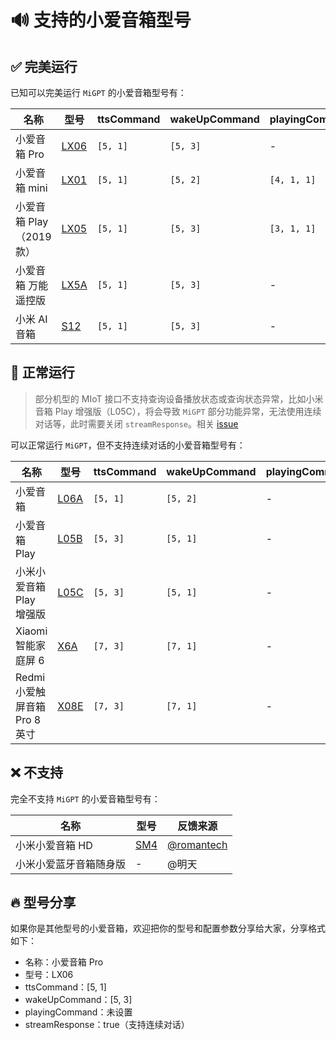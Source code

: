 # 🔊 支持的小爱音箱型号

## ✅ 完美运行

已知可以完美运行 `MiGPT` 的小爱音箱型号有：

| 名称                     | 型号                                                                                                | ttsCommand | wakeUpCommand | playingCommand | streamResponse | 反馈来源                                                                         |
| ------------------------ | --------------------------------------------------------------------------------------------------- | ---------- | ------------- | -------------- | -------------- | -------------------------------------------------------------------------------- |
| 小爱音箱 Pro             | [LX06](https://home.miot-spec.com/spec?type=urn:miot-spec-v2:device:speaker:0000A015:xiaomi-lx06:2) | `[5, 1]`   | `[5, 3]`      | -              | true           | [@idootop](https://github.com/idootop)                                           |
| 小爱音箱 mini            | [LX01](https://home.miot-spec.com/spec?type=urn:miot-spec-v2:device:speaker:0000A015:xiaomi-lx01:1) | `[5, 1]`   | `[5, 2]`      | `[4, 1, 1]`    | true           | [@gsscsd](https://github.com/idootop/mi-gpt/issues/92#issuecomment-2168013500)   |
| 小爱音箱 Play（2019 款） | [LX05](https://home.miot-spec.com/spec?type=urn:miot-spec-v2:device:speaker:0000A015:xiaomi-lx05:1) | `[5, 1]`   | `[5, 3]`      | `[3, 1, 1]`    | true           | [@wt666666](https://github.com/idootop/mi-gpt/issues/92#issuecomment-2168424538) |
| 小爱音箱 万能遥控版      | [LX5A](https://home.miot-spec.com/spec?type=urn:miot-spec-v2:device:speaker:0000A015:xiaomi-lx5a:2) | `[5, 1]`   | `[5, 3]`      | -              | true           | [@imhsz](https://github.com/idootop/mi-gpt/issues/62)                            |
| 小米 AI 音箱             | [S12](https://home.miot-spec.com/spec?type=urn:miot-spec-v2:device:speaker:0000A015:xiaomi-s12:2)   | `[5, 1]`   | `[5, 3]`      | -              | true           | @CMSJ                                                                            |

## 🚗 正常运行

> 部分机型的 MIoT 接口不支持查询设备播放状态或查询状态异常，比如小米音箱 Play 增强版（L05C），将会导致 `MiGPT` 部分功能异常，无法使用连续对话等，此时需要关闭 `streamResponse`。相关 [issue](https://github.com/idootop/mi-gpt/issues/14)

可以正常运行 `MiGPT`，但不支持连续对话的小爱音箱型号有：

| 名称                          | 型号                                                                                                | ttsCommand | wakeUpCommand | playingCommand | streamResponse | 反馈来源                                                   |
| ----------------------------- | --------------------------------------------------------------------------------------------------- | ---------- | ------------- | -------------- | -------------- | ---------------------------------------------------------- |
| 小爱音箱                      | [L06A](https://home.miot-spec.com/spec?type=urn:miot-spec-v2:device:speaker:0000A015:xiaomi-l06a:2) | `[5, 1]`   | `[5, 2]`      | -              | false          | [@zhanglc](https://github.com/idootop/mi-gpt/issues/42)    |
| 小爱音箱 Play                 | [L05B](https://home.miot-spec.com/spec?type=urn:miot-spec-v2:device:speaker:0000A015:xiaomi-l05b:1) | `[5, 3]`   | `[5, 1]`      | -              | false          | [@BiuBiu2323](https://github.com/idootop/mi-gpt/issues/48) |
| 小米小爱音箱 Play 增强版      | [L05C](https://home.miot-spec.com/spec?type=urn:miot-spec-v2:device:speaker:0000A015:xiaomi-l05c:1) | `[5, 3]`   | `[5, 1]`      | -              | false          | [@lyddias](https://github.com/idootop/mi-gpt/issues/14)    |
| Xiaomi 智能家庭屏 6           | [X6A](https://home.miot-spec.com/spec?type=urn:miot-spec-v2:device:speaker:0000A015:xiaomi-x6a:1)   | `[7, 3]`   | `[7, 1]`      | -              | false          | [@Hongwing](https://github.com/idootop/mi-gpt/issues/80)   |
| Redmi 小爱触屏音箱 Pro 8 英寸 | [X08E](https://home.miot-spec.com/spec?type=urn:miot-spec-v2:device:speaker:0000A015:xiaomi-x08e:1) | `[7, 3]`   | `[7, 1]`      | -              | false          | [@shangjiyu](https://github.com/idootop/mi-gpt/issues/20)  |

## ❌ 不支持

完全不支持 `MiGPT` 的小爱音箱型号有：

| 名称                   | 型号                                                           | 反馈来源                                                  |
| ---------------------- | -------------------------------------------------------------- | --------------------------------------------------------- |
| 小米小爱音箱 HD        | [SM4](https://home.miot-spec.com/spec/onemore.wifispeaker.sm4) | [@romantech](https://github.com/idootop/mi-gpt/issues/91) |
| 小米小爱蓝牙音箱随身版 | -                                                              | @明天                                                     |

## 🔥 型号分享

如果你是其他型号的小爱音箱，欢迎把你的型号和配置参数分享给大家，分享格式如下：

- 名称：小爱音箱 Pro
- 型号：LX06
- ttsCommand：[5, 1]
- wakeUpCommand：[5, 3]
- playingCommand：未设置
- streamResponse：true（支持连续对话）
